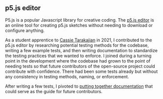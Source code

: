## p5.js editor

P5.js is a popular Javascript library for creative coding. The [p5.js editor](https://editor.p5js.org/) is an online tool for creating p5.js sketches without needing to download or configure anything.

As a student apprentice to [Cassie Tarakajian](https://cassietarakajian.com/) in 2021, I contributed to the p5.js editor by researching potential testing methods for the codebase, writing a few example tests, and then writing documentation to standardize the testing practices that we wanted to enforce. I joined during a turning point in the development where the codebase had grown to the point of needing tests so that future contributors of the open-source project could contribute with confidence. There had been some tests already but without any consistency in testing methods, naming, or enforcement.

After writing a few tests, I pivoted to [putting together documentation](https://github.com/processing/p5.js-web-editor/blob/develop/contributor_docs/testing.md) that could serve as the guide for future contributors.

